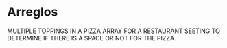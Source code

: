 # Arreglos

MULTIPLE TOPPINGS IN A PIZZA
ARRAY FOR A RESTAURANT SEETING TO DETERMINE IF THERE IS A SPACE OR NOT FOR THE PIZZA.
